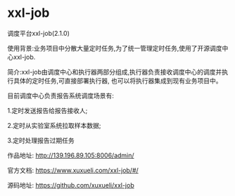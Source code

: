 # xxl-job
调度平台xxl-job(2.1.0)

使用背景:业务项目中分散大量定时任务,为了统一管理定时任务,使用了开源调度中心xxl-job.

简介:xxl-job由调度中心和执行器两部分组成,执行器负责接收调度中心的调度并执行具体的定时任务,可直接部署执行器,
也可以将执行器集成到现有业务项目中。

目前调度中心负责报告系统调度场景有:

1.定时发送报告给报告接收人;

2.定时从实验室系统拉取样本数据;

3.定时处理报告过期任务

作品地址: http://139.196.89.105:8006/admin/

官方文档: https://www.xuxueli.com/xxl-job/#/

源码地址: https://github.com/xuxueli/xxl-job
